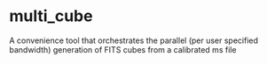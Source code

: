 # multi_cube
A convenience tool that orchestrates the parallel (per user specified bandwidth) generation of FITS cubes from a calibrated ms file
